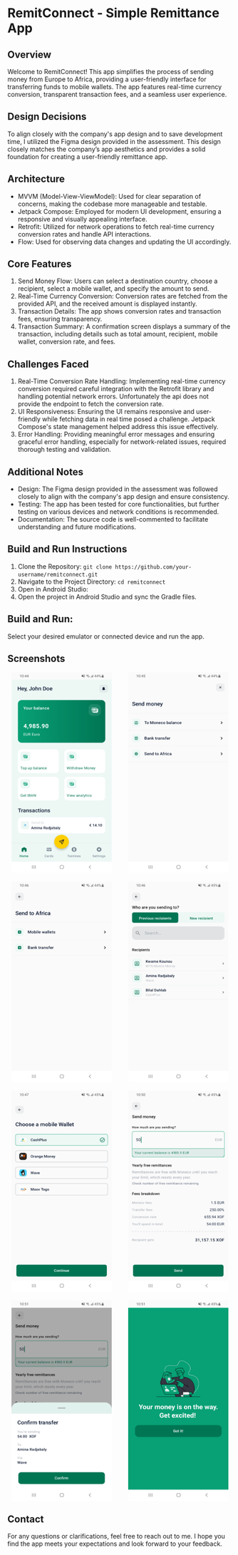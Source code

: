 RemitConnect - Simple Remittance App
============================================

Overview
-------------------------------------------
Welcome to RemitConnect! This app simplifies the process of sending money from Europe to Africa, providing a user-friendly interface for transferring funds to mobile wallets. The app features real-time currency conversion, transparent transaction fees, and a seamless user experience.

Design Decisions
-------------------------------------------
To align closely with the company's app design and to save development time, I utilized the Figma design provided in the assessment. This design closely matches the company’s app aesthetics and provides a solid foundation for creating a user-friendly remittance app.

Architecture
-------------------------------------------
* MVVM (Model-View-ViewModel): Used for clear separation of concerns, making the codebase more manageable and testable.
* Jetpack Compose: Employed for modern UI development, ensuring a responsive and visually appealing interface.
* Retrofit: Utilized for network operations to fetch real-time currency conversion rates and handle API interactions.
* Flow: Used for observing data changes and updating the UI accordingly.


Core Features
-------------------------------------------
1. Send Money Flow: Users can select a destination country, choose a recipient, select a mobile wallet, and specify the amount to send.
2. Real-Time Currency Conversion: Conversion rates are fetched from the provided API, and the received amount is displayed instantly.
3. Transaction Details: The app shows conversion rates and transaction fees, ensuring transparency.
4. Transaction Summary: A confirmation screen displays a summary of the transaction, including details such as total amount, recipient, mobile wallet, conversion rate, and fees.

Challenges Faced
-------------------------------------------
1. Real-Time Conversion Rate Handling: Implementing real-time currency conversion required careful integration with the Retrofit library and handling potential network errors. Unfortunately the api does not provide the endpoint to fetch the conversion rate.
2. UI Responsiveness: Ensuring the UI remains responsive and user-friendly while fetching data in real time posed a challenge. Jetpack Compose's state management helped address this issue effectively.
3. Error Handling: Providing meaningful error messages and ensuring graceful error handling, especially for network-related issues, required thorough testing and validation.

Additional Notes
-------------------------------------------
* Design: The Figma design provided in the assessment was followed closely to align with the company's app design and ensure consistency.
* Testing: The app has been tested for core functionalities, but further testing on various devices and network conditions is recommended.
* Documentation: The source code is well-commented to facilitate understanding and future modifications.

Build and Run Instructions
-------------------------------------------
1. Clone the Repository:
`git clone https://github.com/your-username/remitconnect.git`
2. Navigate to the Project Directory:
`cd remitconnect`
3. Open in Android Studio:
4. Open the project in Android Studio and sync the Gradle files.

Build and Run:
-------------------------------------------
Select your desired emulator or connected device and run the app.

Screenshots
------------------------------------------
<div style="display: flex; flex-wrap: wrap; justify-content: space-around; gap: 20px;">
    <img src="./screenshot/screenshot_homescreen.png" alt="HomeScreen" width="225" height="450" />
    <img src="./screenshot/screenshot_transfer_opt_screen.png" alt="TransferOptScreen" width="225" height="450" />
    <img src="./screenshot/screenshot_transfer_dest_opt_screen.png" alt="TransferDestOptScreen" width="225" height="450" />
    <img src="./screenshot/screenshot_recipients_screen.png" alt="RecipientsScreen" width="225" height="450" />
    <img src="./screenshot/screenshot_mobile_wallet_opt_screen.png" alt="MobileWalletOptScreen" width="225" height="450" />
    <img src="./screenshot/screenshot_transfer_summary_screen.png" alt="TransferSummaryScreen" width="225" height="450" />
    <img src="./screenshot/screenshot_confirmation_screen.png" alt="ConfirmationScreen" width="225" height="450" />
    <img src="./screenshot/screenshot_success_screen.png" alt="SuccessScreen" width="225" height="450" />
</div>

Contact
-------------------------------------------
For any questions or clarifications, feel free to reach out to me. I hope you find the app meets your expectations and look forward to your feedback.